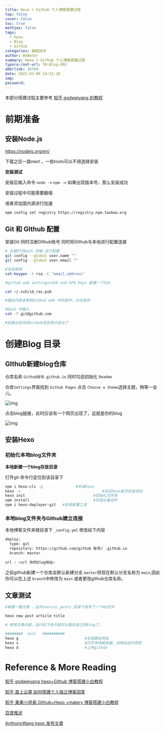 ```yaml
---
title: Hexo + Github 个人博客搭建过程
top: false
cover: false
toc: true
mathjax: false
tags:
  - hexo
  - Blog
  - Github
categories: 编程技术
author: BeWater
summary: Hexo + Github 个人博客搭建过程
typora-root-url: TH-Blog-002
abbrlink: 26764
date: 2022-03-06 14:52:10
img:
password:
---
```


本部分搭建过程主要参考 [知乎 godweiyang 的教程](https://zhuanlan.zhihu.com/p/35668237)

# 前期准备

## 安装Node.js

https://nodejs.org/en/

下载之后一路next ，一些tools可以不用选择安装

**安装测试**

安装后输入命令 `node -v`  `npm -v` 如果出现版本号，那么安装成功

安装过程中可能需要翻墙

或者添加国内源进行加速

```bash
npm config set registry https://registry.npm.taobao.org
```

## Git 和 GIthub 配置

安装Git 同时注册GIthub账号 同时将GIthub与本地进行配置连接

```bash
# 右键打开bash 终端 进行配置  
git config --global user.name ""
git config --global user.email ""

#生成密钥
ssh-keygen -t rsa -C "email.address"

#github web settings>SSH and GPG keys 新建一个SSH 

cat ~/.ssh/id_ras.pub

#输出内容复制到GitHub web 中的框中，点击保存 

#bash 中输入
ssh -T git@github.com 

#如果出现你的GitHub信息表示成功了
```

# 创建Blog 目录

## GIthub新建blog仓库

仓库名称 `Github账号.github.io` 同时勾选初始化 `Readme`

仓库`Settings`界面找到 `Github Pages` 点击 `Choose a theme`选择主题，稍等一会儿。

![img](1646463964999-b56f12b2-89d7-4a4d-9750-a661b5785bfc.png)



点击blog链接，此时应该有一个网页出现了，这就是你的blog



![img](1646463995044-4aab6ded-1a68-42c4-99ef-57c015b65d9a.png)



## 安装Hexo

### 初始化本地blog文件夹

**本地新建一个blog存放目录**

打开git 命令行定位到该目录下 

```bash
npm i hexo-cli -g 				#安装hexo
hexo -v 									#验证hexo是否安装成功
hexo init 								#初始化文件夹
npm install 							#安装必备组件
npm i hexo-deployer-git   #安装部署工具
```

### 本地blog文件夹与Github建立连接

本地博客文件夹根目录下 `_config.yml`  修改如下内容

```bash
deploy:
  type: git
  repository: https://github.com/github 账号/ .github.io
  branch: master
  
url : <url 你的blog地址>
```

之前github新建一个仓库会默认新建分支 `master`但现在默认分支名称为 `main`,因此你可以在上述 `branch`中修改为 `main` 或者更改github仓库名称。

## 文章测试

```bash
#新建一篇文章 ，此时source\_posts 目录下就多了一个md文件

hexo new post article title		

# 修改文章内容，运行如下命令就可以看到自己的blog了。

########  test   ##########
hexo g								#生成静态网站
hexo s								#打开本地服务器，对网站进行预览
hexo d 								#上传github
```

# Reference & More Reading

[知乎 godweiyang hexo+Github 博客搭建小白教程](https://zhuanlan.zhihu.com/p/35668237)

[知乎 直上云霄 如何搭建个人独立博客回答](https://www.zhihu.com/question/20463581/answer/489125915)

[知乎 果果小师弟 GIthub+Hexo +matery 博客搭建小白教程](https://zhuanlan.zhihu.com/p/123286944)

 [百度推送](https://blog.csdn.net/tianjuewudi/article/details/112504019)

 [AnthonyWang hexo 发布文章](https://www.cnblogs.com/anthony-wang0228/articles/11461321.html)

